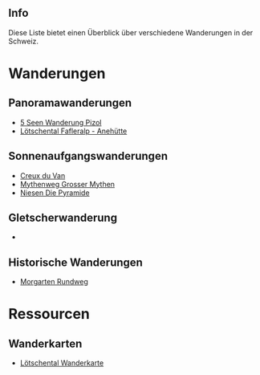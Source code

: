## Info
Diese Liste bietet einen Überblick über verschiedene Wanderungen in der Schweiz.


# Wanderungen

## Panoramawanderungen
- [5 Seen Wanderung Pizol](Wanderungen/5-Seen-Wanderung_Pizol/5-Seen-Wanderung_Pizol.md)
- [Lötschental Fafleralp - Anehütte](Wanderungen/Fafleralp-Anehuette/Loetschental_Fafleralp-Anenhuette)

## Sonnenaufgangswanderungen
- [Creux du Van](Wanderungen/Creux_du_Van/Creux_du_Van.md)
- [Mythenweg Grosser Mythen](Wanderungen/Mythenweg/Mythenweg-Grosser_Mythen.md)
- [Niesen Die Pyramide](Wanderungen/Niesen%20-%20Die%20Pyramide/Niesen-Die_Pyramide.md)

## Gletscherwanderung
- 

## Historische Wanderungen
- [Morgarten Rundweg](Wanderungen/Morgarten/Morgarten_Rundweg.md)


# Ressourcen

## Wanderkarten
-  [Lötschental Wanderkarte](https://regio.outdooractive.com/oar-loetschental/de/touren/#caml=8hk,1azdxn,7oefag,0,0&cat=Wanderung&filter=r-fullyTranslatedLangus-,r-openState-,sb-sortedBy-0&zc=12,7.8384,46.41119)
